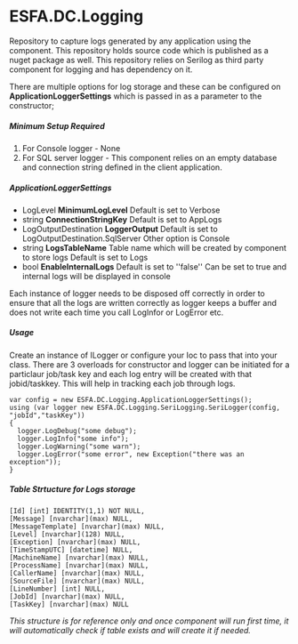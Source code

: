 # ESFA.DC.Logging

Repository to capture logs generated by any application using the component. This repository holds source code which is published as a nuget package as well. This repository relies on Serilog as third party component for logging and has dependency on it.

There are multiple options for log storage and these can be configured on **ApplicationLoggerSettings** which is passed in as a parameter to the constructor;

##### Minimum Setup Required
1. For Console logger - None
2. For SQL server logger - This component relies on an empty database and connection string defined in the client application.

##### ApplicationLoggerSettings

	
  * LogLevel **MinimumLogLevel** Default is set to Verbose
  * string **ConnectionStringKey** Default is set to AppLogs
  * LogOutputDestination **LoggerOutput**  Default is set to LogOutputDestination.SqlServer  Other option is Console
  * string **LogsTableName**  Table name which will be created by component to store logs   Default is set to  Logs
  * bool **EnableInternalLogs**  Default is set to ''false'' Can be set to true and internal logs will be displayed in console
	 
	
Each instance of logger needs to be disposed off correctly in order to ensure that all the logs are written correctly as logger keeps a buffer and does not write each time you call LogInfor or LogError etc.

##### Usage
Create an instance of ILogger or configure your Ioc to pass that into your class. There are 3 overloads for constructor and logger can be initiated for a particlaur job/task key and each log entry will be created with that jobid/taskkey. This will help in tracking each job through logs.
```
var config = new ESFA.DC.Logging.ApplicationLoggerSettings();
using (var logger new ESFA.DC.Logging.SeriLogging.SeriLogger(config, "jobId","taskKey"))
{
  logger.LogDebug("some debug");
  logger.LogInfo("some info");
  logger.LogWarning("some warn");
  logger.LogError("some error", new Exception("there was an exception"));
}
```

##### Table Strtucture for Logs storage
```
[Id] [int] IDENTITY(1,1) NOT NULL,
[Message] [nvarchar](max) NULL,
[MessageTemplate] [nvarchar](max) NULL,
[Level] [nvarchar](128) NULL,
[Exception] [nvarchar](max) NULL,
[TimeStampUTC] [datetime] NULL,
[MachineName] [nvarchar](max) NULL,
[ProcessName] [nvarchar](max) NULL,
[CallerName] [nvarchar](max) NULL,
[SourceFile] [nvarchar](max) NULL,
[LineNumber] [int] NULL,
[JobId] [nvarchar](max) NULL,
[TaskKey] [nvarchar](max) NULL
```
_This structure is for reference only and once component will run first time, it will automatically check if table exists and will create it if needed._
